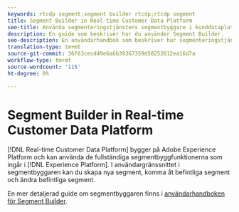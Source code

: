 ```yaml
---
keywords: rtcdp segment;segment builder rtcdp;rtcdp segment
title: Segment Builder in Real-time Customer Data Platform
seo-title: Använda segmenteringstjänstens segmentbyggare i kunddataplattformen i realtid
description: En guide som beskriver hur du använder Segment Builder.
seo-description: En användarhandbok som beskriver hur segmenteringstjänstens segmentbyggare används på kunddataplattformen i realtid.
translation-type: tm+mt
source-git-commit: 36f63cecd49e6a6b39367359d50252612ea16d7a
workflow-type: tm+mt
source-wordcount: '115'
ht-degree: 0%

---
```



# Segment Builder in Real-time Customer Data Platform

[!DNL Real-time Customer Data Platform] bygger på Adobe Experience Platform och kan använda de fullständiga segmentbyggfunktionerna som ingår i [!DNL Experience Platform]. I användargränssnittet i segmentbyggaren kan du skapa nya segment, komma åt befintliga segment och ändra befintliga segment.

En mer detaljerad guide om segmentbyggaren finns i [användarhandboken för Segment Builder](../../segmentation/ui/segment-builder.md).
